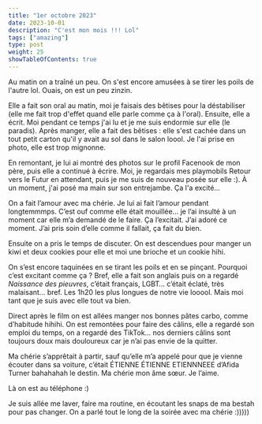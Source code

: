 ```yaml
---
title: "1er octobre 2023"
date: 2023-10-01
description: "C'est mon mois !!! Lol"
tags: ["amazing"]
type: post
weight: 25
showTableOfContents: true
---
```

Au matin on a traîné un peu. On s'est encore amusées à se tirer les poils de l'autre lol. Ouais, on est un peu zinzin.

Elle a fait son oral au matin, moi je faisais des bêtises pour la déstabiliser (elle me fait trop d'effet quand elle parle comme ça à l'oral). Ensuite, elle a écrit. Moi pendant ce temps j'ai lu et je me suis endormie sur elle (le paradis). Après manger, elle a fait des bêtises : elle s'est cachée dans un tout petit carton qu'il y avait au sol dans le salon loool. Je l'ai prise en photo, elle est trop mignonne.

En remontant, je lui ai montré des photos sur le profil Facenook de mon père, puis elle a continué à écrire. Moi, je regardais mes playmobils Retour vers le Futur en attendant, puis je me suis de nouveau posée sur elle :). À un moment, j'ai posé ma main sur son entrejambe. Ça l'a excité...

On a fait l’amour avec ma chérie. Je lui ai fait l’amour pendant longtemmmps. C’est ouf comme elle était mouillée… je l’ai insulté à un moment car elle m’a demandé de le faire. Ça l’excitait. J’ai adoré ce moment. J’ai pris soin d’elle comme il fallait, ça fait du bien. 

Ensuite on a pris le temps de discuter. On est descendues pour manger un kiwi et deux cookies pour elle et moi une brioche et un cookie hihi. 

On s’est encore taquinées en se tirant les poils et en se pinçant. Pourquoi c’est excitant comme ça ? Bref, elle a fait son anglais puis on a regardé *Naissance des pieuvres*, c’était français, LGBT… c’était éclaté, très malaisant… bref. Les 1h20 les plus longues de notre vie looool. Mais moi tant que je suis avec elle tout va bien. 

Direct après le film on est allées manger nos bonnes pâtes carbo, comme d’habitude hihihi. On est remontées pour faire des câlins, elle a regardé son emploi du temps, on a regardé des TikTok… nos derniers câlins sont toujours doux mais douloureux car je n’ai pas envie de la quitter. 

Ma chérie s’apprêtait à partir, sauf qu’elle m’a appelé pour que je vienne écouter dans sa voiture, c’était ÉTIENNE ÉTIENNE ETIENNNEEE d’Afida Turner bahahahah le destin. Ma chérie mon âme sœur. Je l’aime. 

Là on est au téléphone :)

Je suis allée me laver, faire ma routine, en écoutant les snaps de ma bestah pour pas changer. On a parlé tout le long de la soirée avec ma chérie :)))))